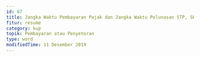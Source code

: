 ```yaml
---
id: 67
title: Jangka Waktu Pembayaran Pajak dan Jangka Waktu Pelunasan STP, SKPKB, SKPKBT, dll
fitur: resume
category: kup
topik: Pembayaran atau Penyetoran
type: word
modifiedTime: 11 Desember 2019
---
```


